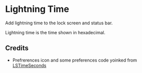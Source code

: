 # Lightning Time
 Add lightning time to the lock screen and status bar.

 Lightning time is the time shown in hexadecimal.

## Credits
- Prefrerences icon and some preferences code yoinked from [LSTimeSeconds](https://github.com/b4db1r3/LSTimeSeconds)